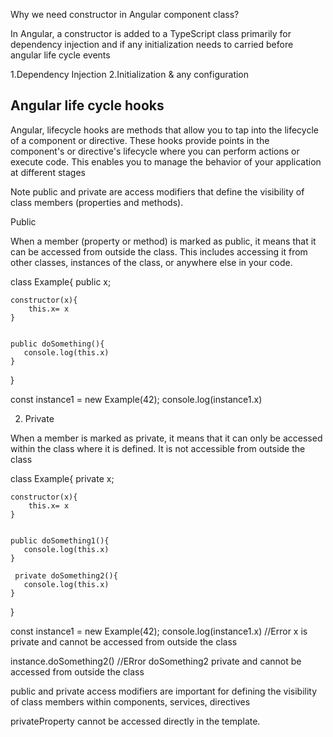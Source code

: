 
Why we need constructor  in Angular component class?

In Angular, a constructor is added to a TypeScript class primarily for dependency injection and if any initialization needs to carried
before angular life cycle events 

1.Dependency Injection
2.Initialization & any configuration 

Angular life cycle hooks
----------------------
Angular, lifecycle hooks are methods that allow you to tap into the lifecycle of a component or directive. These hooks provide points in the component's or directive's lifecycle where you can perform actions or execute code. This enables you to manage the behavior of your application at different stages


Note
public and private are access modifiers that define the visibility of class members (properties and methods).


Public 

When a member (property or method) is marked as public, it means that it can be accessed from outside the class. This includes accessing it from other classes, instances of the class, or anywhere else in your code.


class Example{
    public x;

    constructor(x){
        this.x= x
    }


    public doSomething(){
       console.log(this.x)
    }
}

const instance1 = new Example(42);
console.log(instance1.x)


2. Private 

When a member is marked as private, it means that it can only be accessed within the class where it is defined. It is not accessible from outside the class

class Example{
    private x;

    constructor(x){
        this.x= x
    }


    public doSomething1(){
       console.log(this.x)
    }

     private doSomething2(){
       console.log(this.x)
    }
}

const instance1 = new Example(42);
console.log(instance1.x)  //Error x is private and cannot be accessed from outside the class

instance.doSomething2() //ERror doSomething2 private and cannot be accessed from outside the class


public and private access modifiers are important for defining the visibility of class members within components, services, directives

privateProperty cannot be accessed directly in the template.
